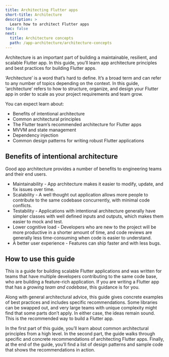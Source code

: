 ```yaml
---
title: Architecting Flutter apps
short-title: Architecture
description: >
  Learn how to architect Flutter apps 
toc: false
next:
  title: Architecture concepts
  path: /app-architecture/architecture-concepts
---
```


Architecture is an important part of building a 
maintainable, resilient, and scalable Flutter app. 
In this guide, you’ll learn app architecture principles and 
best practices for building Flutter apps.

‘Architecture’ is a word that’s hard to define. 
It’s a broad term and can refer to any number 
of topics depending on the context. In this guide, 
‘architecture’ refers to how to structure, organize, and design 
your Flutter app in order to scale as your project requirements and team grow.

You can expect learn about:

* Benefits of intentional architecture
* Common architectural principles
* The Flutter team’s recommended architecture for Flutter apps
* MVVM and state management
* Dependency injection
* Common design patterns for writing robust Flutter applications

## Benefits of intentional architecture

Good app architecture provides a number of benefits to engineering teams and
their end users.

* Maintainability - App architecture makes it easier to modify, update, and fix
  issues over time.
* Scalability - A well thought out application allows more people to contribute
  to the same codebase concurrently, with minimal code conflicts.
* Testability - Applications with intentional architecture generally have
  simpler classes with well defined inputs and outputs, which makes them easier
  to mock and test.
* Lower cognitive load - Developers who are new to the project will be more
  productive in a shorter amount of time, and code reviews are generally less
  time-consuming when code is easier to understand.
* A better user experience - Features can ship faster and with less bugs.

## How to use this guide

This is a guide for building scalable Flutter applications and was written for
teams that have multiple developers contributing to the same code base, 
who are building a feature-rich application. 
If you are writing a Flutter app that has a *growing team and codebase*, 
this guidance is for you.

Along with general architectural advice, this guide gives concrete examples of
best practices and includes specific recommendations. 
Some libraries can be swapped out, and very large teams with unique complexity 
might find that some parts don’t apply.  In either case, the ideas remain 
sound. This is the recommended way to build a Flutter app.

In the first part of this guide, you’ll learn about common architectural
principles from a high level. In the second part, 
the guide walks through specific and 
concrete recommendations of architecting Flutter apps. 
Finally, at the end of the guide, you’ll find a list of design patterns and 
sample code that shows the recommendations in action.
